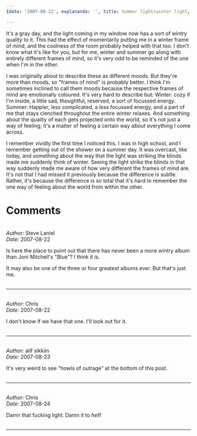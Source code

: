 ```yaml
---
{date: '2007-08-22', explananda: '', title: Summer light/winter light, tags: personal}

---
```

It's a gray day, and the light coming in my window now has a sort of wintry quality to it.  This had the effect of momentarily putting me in a winter frame of mind, and the coolness of the room probably helped with that too.  I don't know what it's like for you, but for me, winter and summer go along with entirely different frames of mind, so it's very odd to be reminded of the one when I'm in the other.

I was originally about to describe these as different moods. But they're more than moods, so "frames of mind" is probably better.  I think I'm sometimes inclined to call them moods because the respective frames of mind are emotionally coloured.  It's very hard to describe but: Winter: cozy if I'm inside, a little sad, thoughtful, reserved, a sort of focussed energy.  Summer: Happier, less complicated, a less focussed energy, and a part of me that stays clenched throughout the entire winter relaxes.  And something about the quality of each gets projected onto the world, so it's not just a way of feeling; it's a matter of feeling a certain way <em>about</em> everything I come across.

I remember vividly the first time I noticed this.  I was in high school, and I remember getting out of the shower on a summer day.  It was overcast, like today, and something about the way that the light was striking the blinds made me suddenly think of winter.  Seeing the light strike the blinds in that way suddenly made me aware of how very different the frames of mind are.  It's not that I had missed it previously because the difference is subtle.  Rather, it's because the difference is so total that it's hard to remember the one way of feeling about the world from within the other.


<h1>Comments</h1>


<br/>
<em>Author:</em> Steve Laniel
<br/><em>Date:</em> 2007-08-22

Is here the place to point out that there has never been a more wintry album than Joni Mitchell's "Blue"? I think it is.

It may also be one of the three or four greatest albums ever. But that's just me.
<br/>
<br/>

*******************************************************************************



<br/>
<em>Author:</em> Chris
<br/><em>Date:</em> 2007-08-22

I don't know if we have that one.  I'll look out for it.
<br/>
<br/>

*******************************************************************************



<br/>
<em>Author:</em> alif sikkiin
<br/><em>Date:</em> 2007-08-23

It's very weird to see "howls of outrage" at the bottom of this post.
<br/>
<br/>

*******************************************************************************



<br/>
<em>Author:</em> Chris
<br/><em>Date:</em> 2007-08-24

Damn that fucking light.  Damn it to <em>hell</em>!
<br/>
<br/>

*******************************************************************************
